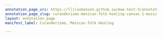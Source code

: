 ```yaml
---
annotation_page_uri: https://llilasbenson.github.io/mae-test-5/annotations/curanderismo-mexican-folk-healing-canvas-1-music-interlude-of-folk-inspired-music.json
annotation_page_slug: curanderismo-mexican-folk-healing-canvas-1-music-interlude-of-folk-inspired-music
layout: annotation_page
manifest_label: Curanderismo, Mexican Folk Healing

---
```

